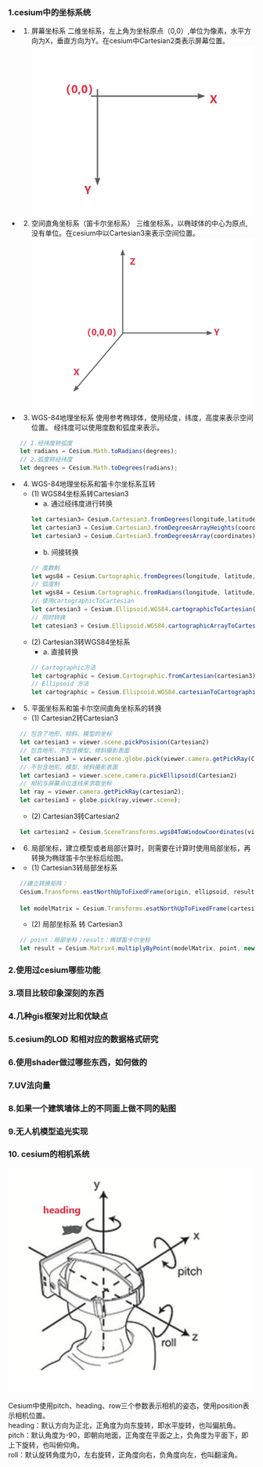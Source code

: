 <!--
 * @Author: LittleQ
 * @Date: 2023-03-23 21:15:38
 * @LastEditTime: 2023-03-23 22:37:59
 * @LastEditors: LittleQ
 * @Description: 
 * @FilePath: \NoteBook\cesium\01.md
-->

### 1.cesium中的坐标系统
  - 1. 屏幕坐标系
    二维坐标系，左上角为坐标原点（0,0）,单位为像素，水平方向为X，垂直方向为Y。在cesium中Cartesian2类表示屏幕位置。
    ![图 1](images/01/IMG_20230323-212852779.png)  
  - 2. 空间直角坐标系（笛卡尔坐标系）
    三维坐标系，以椭球体的中心为原点, 没有单位。在cesium中以Cartesian3来表示空间位置。
    ![图 2](images/01/IMG_20230323-213954117.png)  
  - 3. WGS-84地理坐标系
    使用参考椭球体，使用经度，纬度，高度来表示空间位置。
    经纬度可以使用度数和弧度来表示。
    ```js
    // 1.经纬度转弧度
    let radians = Cesium.Math.toRadians(degrees);
    // 2.弧度转经纬度
    let degrees = Cesium.Math.toDegrees(radians);
    ```
  - 4. WGS-84地理坐标系和笛卡尔坐标系互转
    - (1) WGS84坐标系转Cartesian3
        - a. 通过经纬度进行转换
        ```js
        let cartesian3= Cesium.Cartesian3.fromDegrees(longitude,latitude,height);
        let cartesian3 = Cesium.Cartesian3.fromDegreesArrayHeights(coordinates);
        let cartesian3 = Cesium.Cartesian3.fromDegreesArray(coordinates);
        ```
        - b. 间接转换
        ```js
        // 度数制
        let wgs84 = Cesium.Cartographic.fromDegrees(longitude, latitude, height);
        // 弧度制
        let wgs84 = Cesium.Cartographic.fromRadians(longitude, latitude, height);
        // 使用cartographicToCartesian
        let cartesian3 = Cesium.Ellipsoid.WGS84.cartographicToCartesian(wgs84);
        // 同时转换
        let catesian3 = Cesium.Ellipsoid.WGS84.cartographicArrayToCartesianArray([wgs84])
        ```
    - (2) Cartesian3转WGS84坐标系
        - a. 直接转换
        ```js
        // Cartographic方法
        let cartographic = Cesium.Cartographic.fromCartesian(cartesian3)
        // Ellipsoid 方法
        let cartographic = Cesium.Ellipsoid.WGS84.cartesianToCartographic(cartesian3)
        ```
  - 5. 平面坐标系和笛卡尔空间直角坐标系的转换
    - (1) Cartesian2转Cartesian3
    ```js
    // 包含了地形、倾斜、模型的坐标
    let cartesian3 = viewer.scene.pickPosision(Cartesian2)
    // 包含地形，不包含模型、倾斜摄影表面
    let cartesian3 = viewer.scene.globe.pick(viewer.camera.getPickRay(Cartesian2), viewer.scene);
    // 不包含地形、模型、倾斜摄影表面
    let cartesian3 = viewer.scene.camera.pickEllipsoid(Cartesian2)
    // 相机与屏幕点位连线来求取坐标
    let ray = viewer.camera.getPickRay(cartesian2);
    let cartesian3 = globe.pick(ray,viewer.scene);
    ```
    - (2) Cartesian3转Cartesian2
    ```js
    let cartesian2 = Cesium.SceneTransforms.wgs84ToWindowCoordinates(viewer.scene, cartesian3)
    ```
  - 6. 局部坐标，建立模型或者局部计算时，则需要在计算时使用局部坐标，再转换为椭球笛卡尔坐标后绘图。
  - 
    - (1) Cartesian3转局部坐标系
    ```js
    //建立转换矩阵：
    Cesium.Transforms.eastNorthUpToFixedFrame(origin, ellipsoid, result)

    let modelMatrix = Cesium.Transforms.esatNorthUpToFixedFrame(cartesian3);
    ```
    - (2) 局部坐标系 转 Cartesian3
    ```js
    // point：局部坐标；result：椭球笛卡尔坐标
    let result = Cesium.Matrix4.multiplyByPoint(modelMatrix, point, new Cesium.Cartesian3());
    ```
### 2.使用过cesium哪些功能
### 3.项目比较印象深刻的东西
### 4.几种gis框架对比和优缺点
### 5.cesium的LOD 和相对应的数据格式研究
### 6.使用shader做过哪些东西，如何做的
### 7.UV法向量
### 8.如果一个建筑墙体上的不同面上做不同的贴图
### 9.无人机模型追光实现
### 10. cesium的相机系统
![图 4](images/01/IMG_20230323-224704619.png)  

Cesium中使用pitch、heading、row三个参数表示相机的姿态，使用position表示相机位置。  
heading：默认方向为正北，正角度为向东旋转，即水平旋转，也叫偏航角。  
pitch：默认角度为-90，即朝向地面，正角度在平面之上，负角度为平面下，即上下旋转，也叫俯仰角。  
roll：默认旋转角度为0，左右旋转，正角度向右，负角度向左，也叫翻滚角。   
